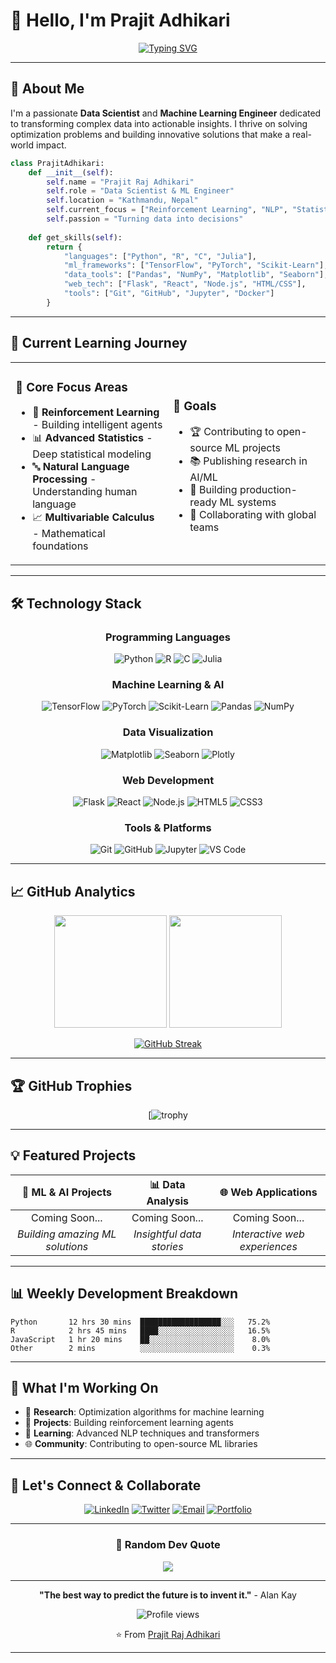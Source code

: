 # 👋 Hello, I'm Prajit Adhikari

<div align="center">
  
[![Typing SVG](https://readme-typing-svg.herokuapp.com?font=Fira+Code&pause=1000&color=2E9EF7&center=true&vCenter=true&width=435&lines=Data+Scientist+%26+ML+Engineer;Open+Source+Enthusiast;Problem+Solver+%26+Innovator)](https://git.io/typing-svg)

</div>

---

## 🚀 About Me

I'm a passionate **Data Scientist** and **Machine Learning Engineer** dedicated to transforming complex data into actionable insights. I thrive on solving optimization problems and building innovative solutions that make a real-world impact.

```python
class PrajitAdhikari:
    def __init__(self):
        self.name = "Prajit Raj Adhikari"
        self.role = "Data Scientist & ML Engineer"
        self.location = "Kathmandu, Nepal"
        self.current_focus = ["Reinforcement Learning", "NLP", "Statistics", "Optimization"]
        self.passion = "Turning data into decisions"
    
    def get_skills(self):
        return {
            "languages": ["Python", "R", "C", "Julia"],
            "ml_frameworks": ["TensorFlow", "PyTorch", "Scikit-Learn"],
            "data_tools": ["Pandas", "NumPy", "Matplotlib", "Seaborn"],
            "web_tech": ["Flask", "React", "Node.js", "HTML/CSS"],
            "tools": ["Git", "GitHub", "Jupyter", "Docker"]
        }
```

---

## 🎯 Current Learning Journey

<table>
<tr>
<td width="50%">

### 🧠 Core Focus Areas
- 🤖 **Reinforcement Learning** - Building intelligent agents
- 📊 **Advanced Statistics** - Deep statistical modeling
- 🔤 **Natural Language Processing** - Understanding human language
- 📈 **Multivariable Calculus** - Mathematical foundations

</td>
<td width="50%">

### 🎯 Goals
- 🏆 Contributing to open-source ML projects
- 📚 Publishing research in AI/ML
- 🌟 Building production-ready ML systems
- 🤝 Collaborating with global teams

</td>
</tr>
</table>

---

## 🛠️ Technology Stack

<div align="center">

### Programming Languages
![Python](https://img.shields.io/badge/Python-3776AB?style=for-the-badge&logo=python&logoColor=white)
![R](https://img.shields.io/badge/R-276DC3?style=for-the-badge&logo=r&logoColor=white)
![C](https://img.shields.io/badge/C-00599C?style=for-the-badge&logo=c&logoColor=white)
![Julia](https://img.shields.io/badge/Julia-9558B2?style=for-the-badge&logo=julia&logoColor=white)

### Machine Learning & AI
![TensorFlow](https://img.shields.io/badge/TensorFlow-FF6F00?style=for-the-badge&logo=tensorflow&logoColor=white)
![PyTorch](https://img.shields.io/badge/PyTorch-EE4C2C?style=for-the-badge&logo=pytorch&logoColor=white)
![Scikit-Learn](https://img.shields.io/badge/scikit--learn-F7931E?style=for-the-badge&logo=scikit-learn&logoColor=white)
![Pandas](https://img.shields.io/badge/Pandas-150458?style=for-the-badge&logo=pandas&logoColor=white)
![NumPy](https://img.shields.io/badge/NumPy-013243?style=for-the-badge&logo=numpy&logoColor=white)

### Data Visualization
![Matplotlib](https://img.shields.io/badge/Matplotlib-11557C?style=for-the-badge&logo=matplotlib&logoColor=white)
![Seaborn](https://img.shields.io/badge/Seaborn-4C72B0?style=for-the-badge&logo=seaborn&logoColor=white)
![Plotly](https://img.shields.io/badge/Plotly-3F4F75?style=for-the-badge&logo=plotly&logoColor=white)

### Web Development
![Flask](https://img.shields.io/badge/Flask-000000?style=for-the-badge&logo=flask&logoColor=white)
![React](https://img.shields.io/badge/React-61DAFB?style=for-the-badge&logo=react&logoColor=black)
![Node.js](https://img.shields.io/badge/Node.js-339933?style=for-the-badge&logo=nodedotjs&logoColor=white)
![HTML5](https://img.shields.io/badge/HTML5-E34F26?style=for-the-badge&logo=html5&logoColor=white)
![CSS3](https://img.shields.io/badge/CSS3-1572B6?style=for-the-badge&logo=css3&logoColor=white)

### Tools & Platforms
![Git](https://img.shields.io/badge/Git-F05032?style=for-the-badge&logo=git&logoColor=white)
![GitHub](https://img.shields.io/badge/GitHub-181717?style=for-the-badge&logo=github&logoColor=white)
![Jupyter](https://img.shields.io/badge/Jupyter-F37626?style=for-the-badge&logo=jupyter&logoColor=white)
![VS Code](https://img.shields.io/badge/VS_Code-007ACC?style=for-the-badge&logo=visual-studio-code&logoColor=white)

</div>

---

## 📈 GitHub Analytics

<div align="center">
  
<img height="180em" src="https://github-readme-stats.vercel.app/api?username=adhikariprajitraj&show_icons=true&theme=tokyonight&include_all_commits=true&count_private=true"/>
<img height="180em" src="https://github-readme-stats.vercel.app/api/top-langs/?username=adhikariprajitraj&layout=compact&langs_count=8&theme=tokyonight"/>

</div>

<div align="center">
  
[![GitHub Streak](https://streak-stats.demolab.com/?user=adhikariprajitraj&theme=tokyonight)](https://git.io/streak-stats)

</div>

---

## 🏆 GitHub Trophies

<div align="center">
  
[![trophy](https://github-profile-trophy.vercel.app/?username=adhikariprajitraj&theme=chalk)

</div>

---

## 💡 Featured Projects

<div align="center">

| 🎯 **ML & AI Projects** | 📊 **Data Analysis** | 🌐 **Web Applications** |
|:---:|:---:|:---:|
| Coming Soon... | Coming Soon... | Coming Soon... |
| *Building amazing ML solutions* | *Insightful data stories* | *Interactive web experiences* |

</div>

---

## 📊 Weekly Development Breakdown

<!--START_SECTION:waka-->
```text
Python       12 hrs 30 mins  ██████████████████░░░   75.2%
R            2 hrs 45 mins   ████░░░░░░░░░░░░░░░░░   16.5%
JavaScript   1 hr 20 mins    ██░░░░░░░░░░░░░░░░░░░    8.0%
Other        2 mins          ░░░░░░░░░░░░░░░░░░░░░    0.3%
```
<!--END_SECTION:waka-->

---

## 🌟 What I'm Working On

- 🔬 **Research**: Optimization algorithms for machine learning
- 🤖 **Projects**: Building reinforcement learning agents
- 📝 **Learning**: Advanced NLP techniques and transformers
- 🌐 **Community**: Contributing to open-source ML libraries

---

## 🤝 Let's Connect & Collaborate

<div align="center">

[![LinkedIn](https://img.shields.io/badge/LinkedIn-0077B5?style=for-the-badge&logo=linkedin&logoColor=white)](https://www.linkedin.com/in/prajit-a-a8a770126/)
[![Twitter](https://img.shields.io/badge/Twitter-1DA1F2?style=for-the-badge&logo=twitter&logoColor=white)](https://twitter.com/PrajitAdhikari)
[![Email](https://img.shields.io/badge/Email-D14836?style=for-the-badge&logo=gmail&logoColor=white)](mailto:prajit.raj.adhikari@gmail.com)
[![Portfolio](https://img.shields.io/badge/Portfolio-000000?style=for-the-badge&logo=About.me&logoColor=white)](https://adhikariprajitraj.github.io/)

</div>

---

<div align="center">

### 💭 Random Dev Quote
![](https://quotes-github-readme.vercel.app/api?type=horizontal&theme=tokyonight)


---

**"The best way to predict the future is to invent it."** - Alan Kay

<img src="https://komarev.com/ghpvc/?username=adhikariprajitraj&label=Profile%20views&color=0e75b6&style=flat" alt="Profile views" />

⭐️ From [Prajit Raj Adhikari](https://github.com/adhikariprajitraj)

</div>

---

<!-- 
adhikariprajitraj/adhikariprajitraj is a ✨ special ✨ repository because its `README.md` (this file) appears on your GitHub profile.
You can click the Preview link to take a look at your changes.
-->
